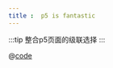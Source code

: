 ```yaml
---
title :  p5 is fantastic
---
```


<ClientOnly>
<p5></p5>
</ClientOnly>

:::tip 整合p5页面的级联选择
:::

@[code](../../components/fantastic/p5.vue)
